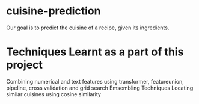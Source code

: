 # cuisine-prediction
Our goal is to predict the cuisine of a recipe, given its ingredients. 

# Techniques Learnt as a part of this project
Combining numerical and text features using transformer, featureunion, pipeline, cross validation and grid search
Emsembling Techniques
Locating similar cuisines using cosine similarity
